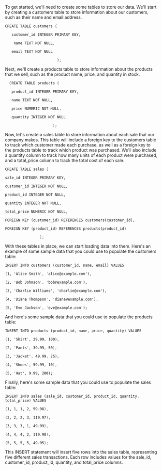 To get started, we'll need to create some tables to store our data. We'll start by creating a customers table to store information about our customers, such as their name and email address.

    CREATE TABLE customers (
  
       customer_id INTEGER PRIMARY KEY,
    
        name TEXT NOT NULL,
     
       email TEXT NOT NULL

                            );
                            
Next, we'll create a products table to store information about the products that we sell, such as the product name, price, and quantity in stock.

      CREATE TABLE products (
    
       product_id INTEGER PRIMARY KEY,
       
       name TEXT NOT NULL,
      
       price NUMERIC NOT NULL,
      
       quantity INTEGER NOT NULL
      
                          );
                          
Now, let's create a sales table to store information about each sale that our company makes. This table will include a foreign key to the customers table to track which customer made each purchase, as well as a foreign key to the products table to track which product was purchased. We'll also include a quantity column to track how many units of each product were purchased, and a total_price column to track the total cost of each sale.

    CREATE TABLE sales (
 
    sale_id INTEGER PRIMARY KEY,
  
    customer_id INTEGER NOT NULL,
  
    product_id INTEGER NOT NULL,
  
    quantity INTEGER NOT NULL,
  
    total_price NUMERIC NOT NULL,
  
    FOREIGN KEY (customer_id) REFERENCES customers(customer_id),
  
    FOREIGN KEY (product_id) REFERENCES products(product_id)

                    );
                    
With these tables in place, we can start loading data into them. Here's an example of some sample data that you could use to populate the customers table:

    INSERT INTO customers (customer_id, name, email) VALUES
    
    (1, 'Alice Smith', 'alice@example.com'),
  
    (2, 'Bob Johnson', 'bob@example.com'),
  
    (3, 'Charlie Williams', 'charlie@example.com'),
  
    (4, 'Diana Thompson', 'diana@example.com'),
  
    (5, 'Eve Jackson', 'eve@example.com');

And here's some sample data that you could use to populate the products table:

    INSERT INTO products (product_id, name, price, quantity) VALUES
    
    (1, 'Shirt', 29.99, 100),
    
    (2, 'Pants', 39.99, 50),
    
    (3, 'Jacket', 49.99, 25),
  
    (4, 'Shoes', 59.99, 10),
  
    (5, 'Hat', 9.99, 200);
    
Finally, here's some sample data that you could use to populate the sales table:

    INSERT INTO sales (sale_id, customer_id, product_id, quantity, total_price) VALUES
    
    (1, 1, 1, 2, 59.98),
    
    (2, 2, 2, 3, 119.97),
    
    (3, 3, 3, 1, 49.99),
    
    (4, 4, 4, 2, 119.98),
    
    (5, 5, 5, 5, 49.95);


This INSERT statement will insert five rows into the sales table, representing five different sales transactions. Each row includes values for the sale_id, customer_id, product_id, quantity, and total_price columns.





















